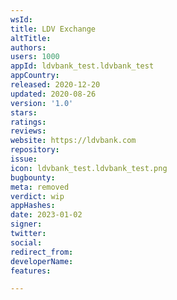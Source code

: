 ```yaml
---
wsId: 
title: LDV Exchange
altTitle: 
authors: 
users: 1000
appId: ldvbank_test.ldvbank_test
appCountry: 
released: 2020-12-20
updated: 2020-08-26
version: '1.0'
stars: 
ratings: 
reviews: 
website: https://ldvbank.com
repository: 
issue: 
icon: ldvbank_test.ldvbank_test.png
bugbounty: 
meta: removed
verdict: wip
appHashes: 
date: 2023-01-02
signer: 
twitter: 
social: 
redirect_from: 
developerName: 
features: 

---
```


